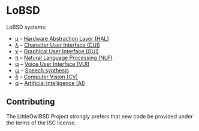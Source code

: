 # LoBSD

LoBSD systems:

* [μ](src/Systems/μ/) – [Hardware Abstraction Layer (HAL)](src/Systems/μ/#readme)
* [λ](src/Systems/λ/) – [Character User Interface (CUI)](src/Systems/λ/#readme)
* [χ](src/Systems/χ/) – [Graphical User Interface (GUI)](src/Systems/χ/#readme)
* [π](src/Systems/π/) – [Natural Language Processing (NLP)](src/Systems/π/#readme)
* [φ](src/Systems/φ/) – [Voice User Interface (VUI)](src/Systems/φ/#readme)
* [ω](src/Systems/ω/) – [Speech synthesis](src/Systems/ω/#readme)
* [δ](src/Systems/δ/) – [Computer Vision (CV)](src/Systems/δ/#readme)
* [α](src/Systems/α/) – [Artificial Intelligence (AI)](src/Systems/α/#readme)

## Contributing

The LittleOwlBSD Project strongly prefers that new code be provided
under the terms of the ISC license.
